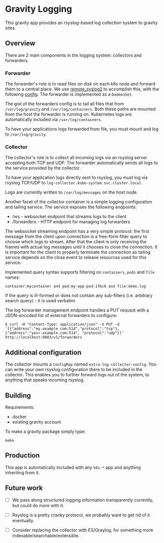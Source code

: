 # Gravity Logging

This gravity app provides an rsyslog-based log collection system to gravity sites.

## Overview

There are 2 main components in the logging system: collectors and forwarders.

### Forwarder

The forwarder's role is to read files on disk on each k8s node and forward them
to a central place. We use [remote_syslog2](https://github.com/papertrail/remote_syslog2)
to accomplish this, with the following [config](images/forwarder/remote_syslog.yml).
The forwarder is implemented as a `DaemonSet`.

The gist of the forwarders config is to tail all files that from `/var/log/gravity`
and `/var/log/containers`. Both these paths are mounted from the host the forwarder
is running on. Kubernetes logs are automatically included via `/var/log/containers`.

To have your applications logs forwarded from file, you must mount and log to
`/var/log/gravity`.

### Collector

The collector's role is to collect all incoming logs via an rsyslog server accepting
both TCP and UDP. The forwarder automatically sends all logs to the service provided
by the collector.

To have your application logs directly sent to rsyslog, you must log via rsyslog
TCP/UDP to `log-collector.kube-system.svc.cluster.local`.

Logs are currently written to `/var/log/messages` on the host node.

Another facet of the collector container is a simple logging configuration and tailing service.
The service exposes the following endpoints:
  - /ws         - websocket endpoint that streams logs to the client
  - /forwarders - HTTP endpoint for managing log forwarders

The websocket streaming endpoint has a very simple protocol: the first message from the client upon
connection is a free-form filter query to choose which logs to stream. After that the client is only
receiving the frames with actual log messages until it chooses to close the connection. It is important
for the client to properly terminate the connection as tailing service depends on the close event to 
release resources used for this service.

Implemented query syntax supports filtering on `containers`, `pods` and `file` names:

```
container:mycontainer and pod:my-app-pod-1fbc6 and file:demo.log
```
If the query is ill-formed or does not contain any sub-filters (i.e. arbitrary search query) - it is used verbatim.

The log forwarder management endpoint handles a PUT request with a JSON-encoded list of external forwarders
to configure:
```shell
$ curl -H "Content-Type: application/json" -X PUT -d '[{"address":"my.example.com:514","protocol":"tcp"},{"address":"your.example.com:514", "protocol":"udp"}]' http://localhost:8083/v1/forwarders
```

## Additional configuration

The collector mounts a `ConfigMap` named `extra-log-collector-config`. You can
write your own rsyslog configuration there to be included in the collector. This
enables you to further forward logs out of the system, to anything that speaks
incoming rsyslog.

## Building

Requirements:

* docker
* existing gravity account

To make a gravity package simply type:

```shell
make
```

## Production

This app is automatically included with any `k8s-*` app and anything inheriting from it.

## Future work

 - [ ] We pass along structured logging information transparently currently, but could do more with it.
 - [ ] Rsyslog is a pretty cranky protocol, we probably want to get rid of it eventually.
 - [ ] Consider replacing the collector with ES/Graylog, for something more indexable/searchable/extensible.

